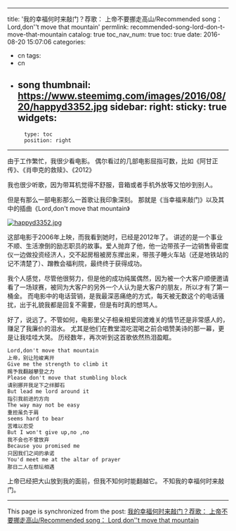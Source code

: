 
---
title: '我的幸福何时来敲门？荐歌： 上帝不要挪走高山/Recommended song： Lord,don''t move that mountain'
permlink: recommended-song-lord-don-t-move-that-mountain
catalog: true
toc_nav_num: true
toc: true
date: 2016-08-20 15:07:06
categories:
- cn
tags:
- cn
- song
thumbnail: https://www.steemimg.com/images/2016/08/20/happyd3352.jpg
sidebar:
    right:
        sticky: true
widgets:
    -
        type: toc
        position: right
---


由于工作繁忙，我很少看电影。
偶尔看过的几部电影屈指可数，比如《阿甘正传》、《肖申克的救赎》、《2012》

我也很少听歌，因为带耳机觉得不舒服，音箱或者手机外放等又怕吵到别人。

但是有那么一部电影那么一首歌让我印象深刻。
那就是《当幸福来敲门》以及其中的插曲《Lord,don't move that mountain》

[![happyd3352.jpg](https://www.steemimg.com/images/2016/08/20/happyd3352.jpg)](https://www.steemimg.com/image/E5yfa)

这部电影于2006年上映，而我看到她时，已经是2012年了。
讲述的是一个事业不顺、生活潦倒的励志职员的故事。爱人抛弃了他，他一边带孩子一边销售骨密度仪一边做投资经济人，交不起房租被房东撵出来，带孩子睡火车站（还是地铁站的记不清楚了）、蹭教会福利院，最终终于获得成功。

我个人感觉，尽管他很努力，但是他的成功纯属偶然，因为被一个大客户顺便邀请看了一场球赛，被同为大客户的另外一个人认为是大客户的朋友，所以才有了第一桶金。
而电影中的电话营销，是我最深恶痛绝的方式，每天被无数这个的电话骚扰，出于礼貌我都是回复不需要，但是有时真的想骂人。

好了，说远了。不管如何，电影里父子相亲相爱同渡难关的情节还是非常感人的，赚足了我廉价的泪水。
尤其是他们在教堂混吃混喝之前合唱赞美诗的那一幕，更是让我哇哇大哭。
历经数年，再次听到这首歌依然热泪盈眶。

```
Lord,don't move that mountain
上帝，别让险峻离开
Give me the strength to climb it
赐予我翻越攀登之力
Please don't move that stumbling block
请别挪开我足下之绊脚石
But lead me lord around it
指引我前进的方向
The way may not be easy
重担虽负于肩
seems hard to bear
苦难以忍受
But I won't give up,no ,no
我不会也不曾放弃
Because you promised me
只因我们之间的承诺
You'd meet me at the altar of prayer
那日二人在祭坛相遇
```

上帝已经把大山放到我的面前，但我不知何时能翻越它。
不知我的幸福何时来敲门。

- - -

This page is synchronized from the post: [我的幸福何时来敲门？荐歌： 上帝不要挪走高山/Recommended song： Lord,don''t move that mountain](https://steemit.com/@oflyhigh/recommended-song-lord-don-t-move-that-mountain)
